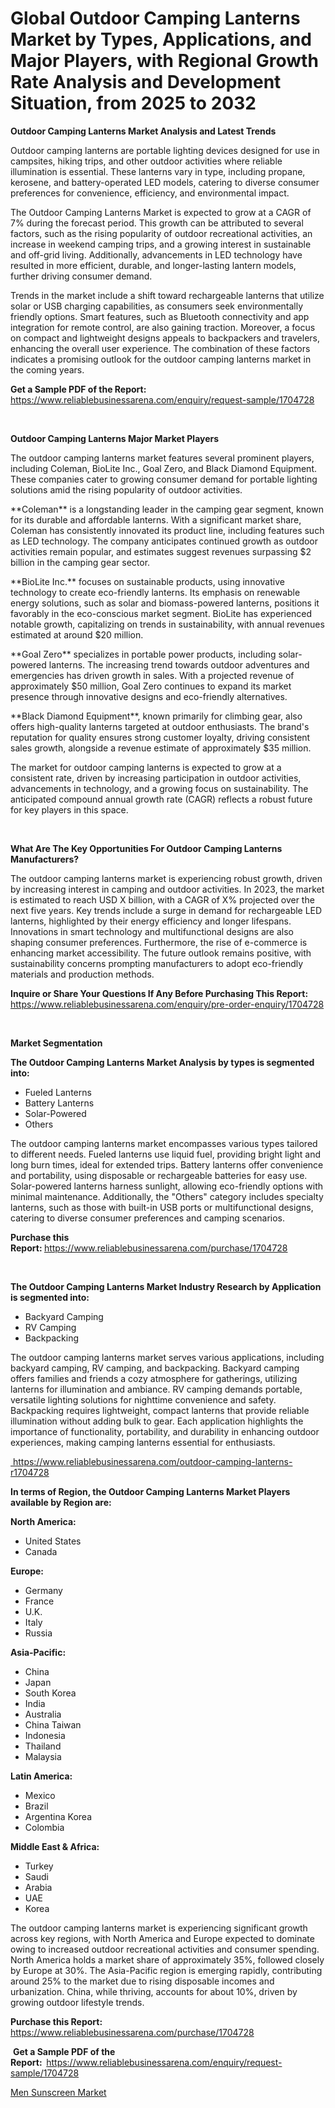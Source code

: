 <p><h1>Global Outdoor Camping Lanterns Market by Types, Applications, and Major Players, with Regional Growth Rate Analysis and Development Situation, from 2025 to 2032</h1></p><p><strong>Outdoor Camping Lanterns Market Analysis and Latest Trends</strong></p>
<p><p>Outdoor camping lanterns are portable lighting devices designed for use in campsites, hiking trips, and other outdoor activities where reliable illumination is essential. These lanterns vary in type, including propane, kerosene, and battery-operated LED models, catering to diverse consumer preferences for convenience, efficiency, and environmental impact.</p><p>The Outdoor Camping Lanterns Market is expected to grow at a CAGR of 7% during the forecast period. This growth can be attributed to several factors, such as the rising popularity of outdoor recreational activities, an increase in weekend camping trips, and a growing interest in sustainable and off-grid living. Additionally, advancements in LED technology have resulted in more efficient, durable, and longer-lasting lantern models, further driving consumer demand.</p><p>Trends in the market include a shift toward rechargeable lanterns that utilize solar or USB charging capabilities, as consumers seek environmentally friendly options. Smart features, such as Bluetooth connectivity and app integration for remote control, are also gaining traction. Moreover, a focus on compact and lightweight designs appeals to backpackers and travelers, enhancing the overall user experience. The combination of these factors indicates a promising outlook for the outdoor camping lanterns market in the coming years.</p></p>
<p><strong>Get a Sample PDF of the Report:&nbsp;</strong> <a href="https://www.reliablebusinessarena.com/enquiry/request-sample/1704728?utm_campaign=2269&utm_medium=2&utm_source=Github&utm_content=ia&utm_term=06022025&utm_id=outdoor-camping-lanterns">https://www.reliablebusinessarena.com/enquiry/request-sample/1704728</a></p>
<p>&nbsp;</p>
<p><strong>Outdoor Camping Lanterns Major Market Players</strong></p>
<p><p>The outdoor camping lanterns market features several prominent players, including Coleman, BioLite Inc., Goal Zero, and Black Diamond Equipment. These companies cater to growing consumer demand for portable lighting solutions amid the rising popularity of outdoor activities.</p><p>**Coleman** is a longstanding leader in the camping gear segment, known for its durable and affordable lanterns. With a significant market share, Coleman has consistently innovated its product line, including features such as LED technology. The company anticipates continued growth as outdoor activities remain popular, and estimates suggest revenues surpassing $2 billion in the camping gear sector.</p><p>**BioLite Inc.** focuses on sustainable products, using innovative technology to create eco-friendly lanterns. Its emphasis on renewable energy solutions, such as solar and biomass-powered lanterns, positions it favorably in the eco-conscious market segment. BioLite has experienced notable growth, capitalizing on trends in sustainability, with annual revenues estimated at around $20 million.</p><p>**Goal Zero** specializes in portable power products, including solar-powered lanterns. The increasing trend towards outdoor adventures and emergencies has driven growth in sales. With a projected revenue of approximately $50 million, Goal Zero continues to expand its market presence through innovative designs and eco-friendly alternatives.</p><p>**Black Diamond Equipment**, known primarily for climbing gear, also offers high-quality lanterns targeted at outdoor enthusiasts. The brand's reputation for quality ensures strong customer loyalty, driving consistent sales growth, alongside a revenue estimate of approximately $35 million.</p><p>The market for outdoor camping lanterns is expected to grow at a consistent rate, driven by increasing participation in outdoor activities, advancements in technology, and a growing focus on sustainability. The anticipated compound annual growth rate (CAGR) reflects a robust future for key players in this space.</p></p>
<p>&nbsp;</p>
<p><strong>What Are The Key Opportunities For Outdoor Camping Lanterns Manufacturers?</strong></p>
<p><p>The outdoor camping lanterns market is experiencing robust growth, driven by increasing interest in camping and outdoor activities. In 2023, the market is estimated to reach USD X billion, with a CAGR of X% projected over the next five years. Key trends include a surge in demand for rechargeable LED lanterns, highlighted by their energy efficiency and longer lifespans. Innovations in smart technology and multifunctional designs are also shaping consumer preferences. Furthermore, the rise of e-commerce is enhancing market accessibility. The future outlook remains positive, with sustainability concerns prompting manufacturers to adopt eco-friendly materials and production methods.</p></p>
<p><strong>Inquire or Share Your Questions If Any Before Purchasing This Report:</strong> <a href="https://www.reliablebusinessarena.com/enquiry/pre-order-enquiry/1704728?utm_campaign=2269&utm_medium=2&utm_source=Github&utm_content=ia&utm_term=06022025&utm_id=outdoor-camping-lanterns">https://www.reliablebusinessarena.com/enquiry/pre-order-enquiry/1704728</a></p>
<p>&nbsp;</p>
<p><strong>Market Segmentation</strong></p>
<p><strong>The Outdoor Camping Lanterns Market Analysis by types is segmented into:</strong></p>
<p><ul><li>Fueled Lanterns</li><li>Battery Lanterns</li><li>Solar-Powered</li><li>Others</li></ul></p>
<p><p>The outdoor camping lanterns market encompasses various types tailored to different needs. Fueled lanterns use liquid fuel, providing bright light and long burn times, ideal for extended trips. Battery lanterns offer convenience and portability, using disposable or rechargeable batteries for easy use. Solar-powered lanterns harness sunlight, allowing eco-friendly options with minimal maintenance. Additionally, the "Others" category includes specialty lanterns, such as those with built-in USB ports or multifunctional designs, catering to diverse consumer preferences and camping scenarios.</p></p>
<p><strong>Purchase this Report:&nbsp;</strong><a href="https://www.reliablebusinessarena.com/purchase/1704728?utm_campaign=2269&utm_medium=2&utm_source=Github&utm_content=ia&utm_term=06022025&utm_id=outdoor-camping-lanterns">https://www.reliablebusinessarena.com/purchase/1704728</a></p>
<p>&nbsp;</p>
<p><strong>The Outdoor Camping Lanterns Market Industry Research by Application is segmented into:</strong></p>
<p><ul><li>Backyard Camping</li><li>RV Camping</li><li>Backpacking</li></ul></p>
<p><p>The outdoor camping lanterns market serves various applications, including backyard camping, RV camping, and backpacking. Backyard camping offers families and friends a cozy atmosphere for gatherings, utilizing lanterns for illumination and ambiance. RV camping demands portable, versatile lighting solutions for nighttime convenience and safety. Backpacking requires lightweight, compact lanterns that provide reliable illumination without adding bulk to gear. Each application highlights the importance of functionality, portability, and durability in enhancing outdoor experiences, making camping lanterns essential for enthusiasts.</p></p>
<p><a href="https://www.reliablebusinessarena.com/outdoor-camping-lanterns-r1704728?utm_campaign=2269&utm_medium=2&utm_source=Github&utm_content=ia&utm_term=06022025&utm_id=outdoor-camping-lanterns">&nbsp;https://www.reliablebusinessarena.com/outdoor-camping-lanterns-r1704728</a></p>
<p><strong>In terms of Region, the Outdoor Camping Lanterns Market Players available by Region are:</strong></p>
<p>
    <p> <strong> North America: </strong>
        <ul>
            <li>United States</li>
            <li>Canada</li>
        </ul>
        </p> 
    <p> <strong> Europe: </strong>
        <ul>
            <li>Germany</li>
            <li>France</li>
            <li>U.K.</li>
            <li>Italy</li>
            <li>Russia</li>
        </ul>
        </p> 
    <p> <strong> Asia-Pacific: </strong>
        <ul>
            <li>China</li>
            <li>Japan</li>
            <li>South Korea</li>
            <li>India</li>
            <li>Australia</li>
            <li>China Taiwan</li>
            <li>Indonesia</li>
            <li>Thailand</li>
            <li>Malaysia</li>
        </ul>
        </p> 
    <p> <strong> Latin America: </strong>
        <ul>
            <li>Mexico</li>
            <li>Brazil</li>
            <li>Argentina Korea</li>
            <li>Colombia</li>
        </ul>
        </p> 
    <p> <strong> Middle East & Africa: </strong>
        <ul>
            <li>Turkey</li>
            <li>Saudi</li>
            <li>Arabia</li>
            <li>UAE</li>
            <li>Korea</li>
        </ul>
    </p>
    </p>
<p><p>The outdoor camping lanterns market is experiencing significant growth across key regions, with North America and Europe expected to dominate owing to increased outdoor recreational activities and consumer spending. North America holds a market share of approximately 35%, followed closely by Europe at 30%. The Asia-Pacific region is emerging rapidly, contributing around 25% to the market due to rising disposable incomes and urbanization. China, while thriving, accounts for about 10%, driven by growing outdoor lifestyle trends.</p></p>
<p><strong>Purchase this Report: </strong><a href="https://www.reliablebusinessarena.com/purchase/1704728?utm_campaign=2269&utm_medium=2&utm_source=Github&utm_content=ia&utm_term=06022025&utm_id=outdoor-camping-lanterns">https://www.reliablebusinessarena.com/purchase/1704728</a></p>
<p>&nbsp;<strong>Get a Sample PDF of the Report:&nbsp;&nbsp;</strong><a href="https://www.reliablebusinessarena.com/enquiry/request-sample/1704728?utm_campaign=2269&utm_medium=2&utm_source=Github&utm_content=ia&utm_term=06022025&utm_id=outdoor-camping-lanterns">https://www.reliablebusinessarena.com/enquiry/request-sample/1704728</a></p>
<p><strong></strong></p>
<p><p><a href="https://github.com/skerretflossie9297/Market-Research-Report-List-1/blob/main/men-sunscreen-market.md?utm_campaign=2269&utm_medium=2&utm_source=Github&utm_content=ia&utm_term=06022025&utm_id=outdoor-camping-lanterns">Men Sunscreen Market</a></p></p>